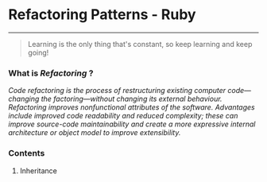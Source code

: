# Refactoring Patterns - Ruby
___

> Learning is the only thing that's constant, so keep learning and keep going!

### What is *Refactoring* ?
*Code refactoring is the process of restructuring existing computer code—changing the factoring—without changing its external behaviour. Refactoring improves nonfunctional attributes of the software. Advantages include improved code readability and reduced complexity; these can improve source-code maintainability and create a more expressive internal architecture or object model to improve extensibility.*

### Contents

1. Inheritance

